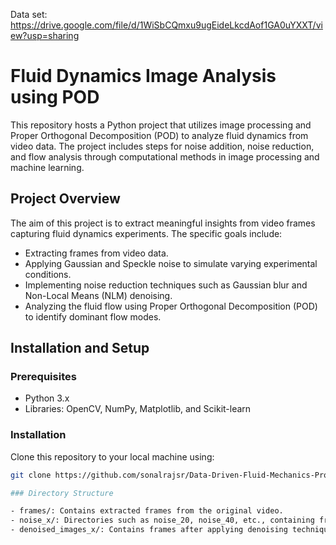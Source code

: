 Data set: https://drive.google.com/file/d/1WiSbCQmxu9ugEideLkcdAof1GA0uYXXT/view?usp=sharing
# Fluid Dynamics Image Analysis using POD

This repository hosts a Python project that utilizes image processing and Proper Orthogonal Decomposition (POD) to analyze fluid dynamics from video data. The project includes steps for noise addition, noise reduction, and flow analysis through computational methods in image processing and machine learning.

## Project Overview

The aim of this project is to extract meaningful insights from video frames capturing fluid dynamics experiments. The specific goals include:
- Extracting frames from video data.
- Applying Gaussian and Speckle noise to simulate varying experimental conditions.
- Implementing noise reduction techniques such as Gaussian blur and Non-Local Means (NLM) denoising.
- Analyzing the fluid flow using Proper Orthogonal Decomposition (POD) to identify dominant flow modes.

## Installation and Setup

### Prerequisites
- Python 3.x
- Libraries: OpenCV, NumPy, Matplotlib, and Scikit-learn

### Installation
Clone this repository to your local machine using:
```bash
git clone https://github.com/sonalrajsr/Data-Driven-Fluid-Mechanics-Project.git

### Directory Structure

- frames/: Contains extracted frames from the original video.
- noise_x/: Directories such as noise_20, noise_40, etc., containing frames with added noise.
- denoised_images_x/: Contains frames after applying denoising techniques.
